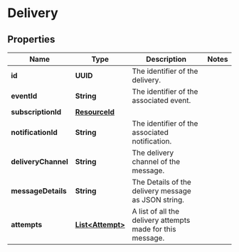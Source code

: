 

# Delivery


## Properties

| Name | Type | Description | Notes |
|------------ | ------------- | ------------- | -------------|
|**id** | **UUID** | The identifier of the delivery. |  |
|**eventId** | **String** | The identifier of the associated event. |  |
|**subscriptionId** | [**ResourceId**](ResourceId.md) |  |  |
|**notificationId** | **String** | The identifier of the associated notification. |  |
|**deliveryChannel** | **String** | The delivery channel of the message. |  |
|**messageDetails** | **String** | The Details of the delivery message as JSON string. |  |
|**attempts** | [**List&lt;Attempt&gt;**](Attempt.md) | A list of all the delivery attempts made for this message. |  |




